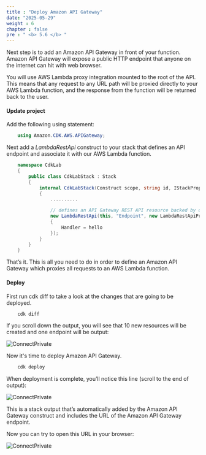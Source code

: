 ```yaml
---
title : "Deploy Amazon API Gateway"
date: "2025-05-29"
weight : 6
chapter : false
pre : " <b> 5.6 </b> "
---
```



Next step is to add an Amazon API Gateway in front of your function. Amazon API Gateway will expose a public HTTP endpoint that anyone on the internet can hit with web browser.

You will use AWS Lambda proxy integration mounted to the root of the API. This means that any request to any URL path will be proxied directly to your AWS Lambda function, and the response from the function will be returned back to the user.

#### Update project

Add the following using statement:

```csharp
    using Amazon.CDK.AWS.APIGateway;
```

Next add a *LambdaRestApi* construct to your stack that defines an API endpoint and associate it with our AWS Lambda function.

```csharp
    namespace CdkLab
    {
        public class CdkLabStack : Stack
        {
            internal CdkLabStack(Construct scope, string id, IStackProps props = null) : base(scope, id, props)
            {
                ..........

                // defines an API Gateway REST API resource backed by our "hello" function.
                new LambdaRestApi(this, "Endpoint", new LambdaRestApiProps
                {
                    Handler = hello
                });
            }
        }
    }
```

That’s it. This is all you need to do in order to define an Amazon API Gateway which proxies all requests to an AWS Lambda function.

#### Deploy

First run cdk diff to take a look at the changes that are going to be deployed.

```csharp
    cdk diff
```

If you scroll down the output, you will see that 10 new resources will be created and one endpoint will be output:

![ConnectPrivate](../../images/5-Infrastructure/5.19.png)

Now it's time to deploy Amazon API Gateway.

```csharp
    cdk deploy
```

When deployment is complete, you’ll notice this line (scroll to the end of output):

![ConnectPrivate](../../images/5-Infrastructure/5.20.1.png)

This is a stack output that’s automatically added by the Amazon API Gateway construct and includes the URL of the Amazon API Gateway endpoint.

Now you can try to open this URL in your browser:

![ConnectPrivate](../../images/5-Infrastructure/5.21.png)
